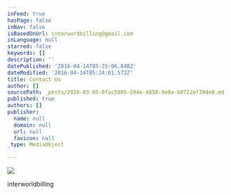 ```yaml
---
inFeed: true
hasPage: false
inNav: false
isBasedOnUrl: interwordbilling@gmail.com
inLanguage: null
starred: false
keywords: []
description: ''
datePublished: '2016-04-14T05:25:06.848Z'
dateModified: '2016-04-14T05:24:01.572Z'
title: Contact Us
author: []
sourcePath: _posts/2016-03-05-0fac5905-594e-4858-9e0a-b0722ef39de0.md
published: true
authors: []
publisher:
  name: null
  domain: null
  url: null
  favicon: null
_type: MediaObject

---
```

![](https://s3-us-west-2.amazonaws.com/the-grid-img/p/9f6dd4c65c04603cbcdef0706179d7007a5ae167.jpg)

interworldbilling
